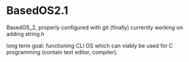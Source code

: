 # BasedOS2.1
BasedOS_2, properly configured with git (finally)
currently working on adding string.h

long term goal: functioning CLI OS which can viably be used for C programming (contain text editor, compiler).
